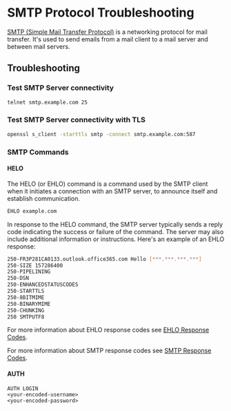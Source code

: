 # SMTP Protocol Troubleshooting

[SMTP (Simple Mail Transfer Protocol)](smtp.md) is a networking protocol for mail transfer. It's used to send emails from a mail client to a mail server and between mail servers.

## Troubleshooting

### Test SMTP Server connectivity

```bash
telnet smtp.example.com 25
```

### Test SMTP Server connectivity with TLS

```bash
openssl s_client -starttls smtp -connect smtp.example.com:587
```

### SMTP Commands

#### HELO

The HELO (or EHLO) command is a command used by the SMTP client when it initiates a connection with an SMTP server, to announce itself and establish communication.

```bash
EHLO example.com
```

In response to the HELO command, the SMTP server typically sends a reply code indicating the success or failure of the command. The server may also include additional information or instructions. Here's an example of an EHLO response:

```bash
250-FR3P281CA0133.outlook.office365.com Hello [***.***.***.***]
250-SIZE 157286400
250-PIPELINING
250-DSN
250-ENHANCEDSTATUSCODES
250-STARTTLS
250-8BITMIME
250-BINARYMIME
250-CHUNKING
250 SMTPUTF8
```

For more information about EHLO response codes see [EHLO Response Codes](ehlo-codes.md).

For more information about SMTP response codes see [SMTP Response Codes](smtp-codes.md).

#### AUTH

```smtp
AUTH LOGIN
<your-encoded-username>
<your-encoded-password>
```
